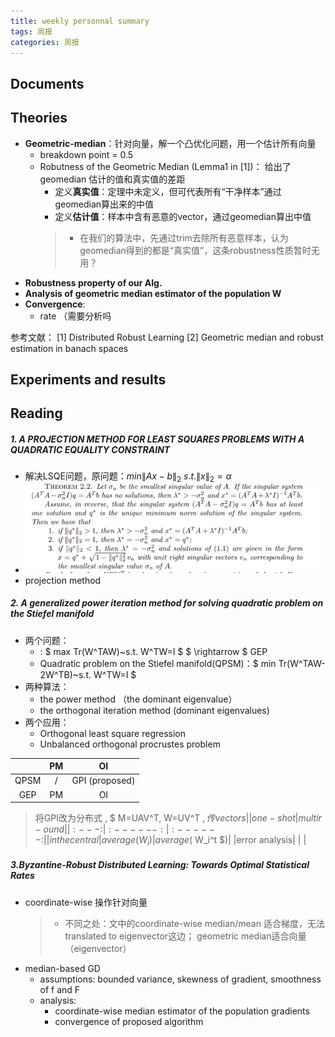 ```yaml
---
title: weekly personnal summary
tags: 周报
categories: 周报
---
```


## Documents

## Theories

- **Geometric-median**：针对向量，解一个凸优化问题，用一个估计所有向量
	- breakdown point = 0.5
	- Robutness of the Geometric Median (Lemma1 in [1])： 给出了geomedian 估计的值和真实值的差距
		- 定义**真实值**：定理中未定义，但可代表所有“干净样本”通过geomedian算出来的中值
		- 定义**估计值**：样本中含有恶意的vector，通过geomedian算出中值
		> - 在我们的算法中，先通过trim去除所有恶意样本，认为geomedian得到的都是“真实值”，这条robustness性质暂时无用？
- **Robustness property of our Alg.**
- **Analysis of geometric median estimator of the population W**
- **Convergence**: 
	- rate （<i class="fas fa-question"></i>需要分析吗


参考文献：
[1] Distributed Robust Learning
[2] Geometric median and robust estimation in banach spaces
## Experiments and results






## Reading
##### 1. A PROJECTION METHOD FOR LEAST SQUARES PROBLEMS WITH A QUADRATIC EQUALITY CONSTRAINT
- 解决LSQE问题，原问题：$min \|Ax-b\|_2~s.t.\|x\|_2=\alpha$
- ![enter description here](./images/1606114240410.png)
- projection method 

##### 2. A generalized power iteration method for solving quadratic problem on the Stiefel manifold
- 两个问题：
	- : $ max Tr(W^TAW)~s.t. W^TW=I $ $ \rightarrow $ GEP
	- Quadratic problem on the Stiefel manifold(QPSM)：$ min Tr(W^TAW-2W^TB)~s.t. W^TW=I $ 
- 两种算法：
	-  the power method （the dominant eigenvalue） 
	-  the orthogonal iteration method  (dominant eigenvalues)
- 两个应用：
	- Orthogonal least square regression
	- Unbalanced orthogonal procrustes problem

|  | PM|OI |
| :------:| :------: | :------: |
| QPSM | / | GPI (proposed) |
| GEP | PM | OI |

> <i class="fas fa-lightbulb"></i> 将GPI改为分布式 , $ M=UAV^T, W=UV^T $, 传vectors
> ||one-shot|multir-ound|
> |:---:| :------:| :------: |
> |in the central|average(W_i)| average($ W_i^t $)|
> |error analysis| | |

##### 3.Byzantine-Robust Distributed Learning: Towards Optimal Statistical Rates
- coordinate-wise 操作针对向量
	 > - 不同之处：文中的coordinate-wise median/mean 适合梯度，<i class="fas fa-question"></i>无法translated to eigenvector这边； geometric median适合向量（eigenvector）
- median-based GD
	- assumptions: bounded variance, skewness of gradient, smoothness of f and F
	- analysis: 
		- coordinate-wise median estimator of the population gradients
		- convergence of proposed algorithm
